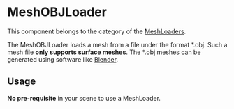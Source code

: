 MeshOBJLoader
=============

This component belongs to the category of the [MeshLoaders](../../../simulation-principles/topology/#meshloaders).

The MeshOBJLoader loads a mesh from a file under the format \*.obj. Such a mesh file **only supports surface meshes**. The \*.obj meshes can be generated using software like [Blender](https://blender.org/).

Usage
-----

**No pre-requisite** in your scene to use a MeshLoader.
